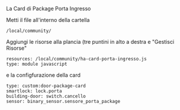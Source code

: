 La Card di Package Porta Ingresso

Metti il file all'interno della cartella 
```
/local/community/
```
Aggiungi le risorse alla plancia (tre puntini in alto a destra e "Gestisci Risorse"
```
resources: /local/community/ha-card-porta-ingresso.js
type: module javascript
```

e la configfurazione della card

```
type: custom:door-package-card
smartlock: lock.porta
building-door: switch.cancello
sensor: binary_sensor.sensore_porta_package

```
